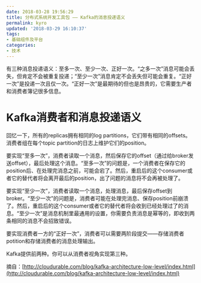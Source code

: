 ```yaml
---
date: 2018-03-28 19:56:29
title: 分布式系统开发工具包 —— Kafka的消息投递语义
permalink: kyro
updated: '2018-03-29 16:10:37'
tags: 
- 基础组件及平台
categories: 
- 技术
---
```


有三种消息投递语义：至多一次、至少一次、正好一次。“之多一次”消息可能会丢失，但肯定不会被重复投递；“至少一次”消息肯定不会丢失但可能会重复。“正好一次”是投递一次且仅一次。“正好一次”是最期待的但也是昂贵的，它需要生产者和消费者簿记很多信息。  

# Kafka消费者和消息投递语义
回忆一下，所有的replicas拥有相同的log partitions，它们带有相同的offsets。消费者组在每个topic partition的日志上维护它们的position。  

要实现“至多一次”，消费者读取一个消息，然后保存它的offset（通过给broker发送offset），最后处理这个消息。“至多一次”的问题是，一个消费者在保存它的position后、在处理完消息之前，可能会宕了。然后，重启后的这个consumer或者它的替代者将会离开最后的position，出了问题的消息将不会再被处理了。

要实现“至少一次”，消费者读取一个消息，处理消息，最后保存offset到broker。“至少一次”的问题是，消费者可能在处理完消息、保存position前崩溃了。然后，重启后的这个consumer或者它的替代者将会收到已经处理过了的消息。“至少一次”是消息机制里最通用的设置，你需要负责消息是幂等的，即收到两条相同的消息不会招致错误。

要实现消费者一方的“正好一次”，消费者可以需要两阶段提交——存储消费者potition和存储消费者的消息处理输出。

Kafka提供前两种。你可以从消费者视角实现第三种。

摘自：[http://cloudurable.com/blog/kafka-architecture-low-level/index.html](http://cloudurable.com/blog/kafka-architecture-low-level/index.html)